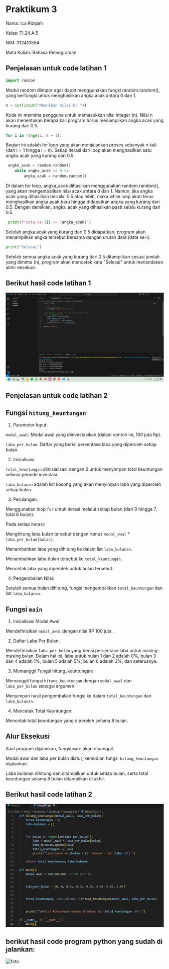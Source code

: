 # Praktikum 3

Nama: Ica Rizqiah

Kelas: TI.24.A.5

NIM: 312410554

Mata Kuliah: Bahasa Pemograman

## Penjelasan untuk code latihan 1

```python
import random
```
Modul random diimpor agar dapat menggunakan fungsi random.random(), yang berfungsi untuk menghasilkan angka acak antara 0 dan 1.

```python
n = int(input("Masukkan nilai N: "))
```
Kode ini meminta pengguna untuk memasukkan nilai integer (n). Nilai n akan menentukan berapa kali program harus menampilkan angka acak yang kurang dari 0.5.

```python
for i in range(1, n + 1):
```
Bagian ini adalah for loop yang akan menjalankan proses sebanyak n kali (dari i = 1 hingga i = n). Setiap iterasi dari loop akan menghasilkan satu angka acak yang kurang dari 0.5.

```python
 angka_acak = random.random()
    while angka_acak >= 0.5:
        angka_acak = random.random()
```
Di dalam for loop, angka_acak dihasilkan menggunakan random.random(), yang akan mengembalikan nilai acak antara 0 dan 1. Namun, jika angka acak yang dihasilkan bernilai 0.5 atau lebih, maka while loop akan terus menghasilkan angka acak baru hingga didapatkan angka yang kurang dari 0.5. Dengan demikian, angka_acak yang dihasilkan pasti selalu kurang dari 0.5.

```python
 print(f"data ke-{i} => {angka_acak}")
```
Setelah angka acak yang kurang dari 0.5 didapatkan, program akan menampilkan angka tersebut bersama dengan urutan data (data ke-i).

```python
print("Selesai")
```

Setelah semua angka acak yang kurang dari 0.5 ditampilkan sesuai jumlah yang diminta (n), program akan mencetak kata "Selesai" untuk menandakan akhir eksekusi.

## Berikut hasil code latihan 1
![foto](https://github.com/keeyyaaa/labpy03/blob/main/Screenshot%202024-11-04%20102710.png?raw=true)

## Penjelasan untuk code latihan 2

## Fungsi `hitung_keuntungan`
1. Parameter Input:

`modal_awal`: Modal awal yang diinvestasikan (dalam contoh ini, 100 juta Rp).

`laba_per_bulan`: Daftar yang berisi persentase laba yang diperoleh setiap bulan.


2. Inisialisasi:

`total_keuntungan` diinisialisasi dengan 0 untuk menyimpan total keuntungan selama periode investasi.

`laba_bulanan` adalah list kosong yang akan menyimpan laba yang diperoleh setiap bulan.


3. Perulangan:

Menggunakan loop `for` untuk iterasi melalui setiap bulan (dari 0 hingga 7, total 8 bulan).

Pada setiap iterasi:

Menghitung laba bulan tersebut dengan rumus `modal_awal` * `laba_per_bulan[bulan]`.

Menambahkan laba yang dihitung ke dalam list `laba_bulanan.`

Menambahkan laba bulan tersebut ke `total_keuntungan.`

Mencetak laba yang diperoleh untuk bulan tersebut.


4. Pengembalian Nilai:

Setelah semua bulan dihitung, fungsi mengembalikan `total_keuntungan` dan list `laba_bulanan.`


## Fungsi `main`

1. Inisialisasi Modal Awal:

Mendefinisikan `modal_awal` dengan nilai RP 100 juta .


2. Daftar Laba Per Bulan:

Mendefinisikan `laba_per_bulan` yang berisi persentase laba untuk masing-masing bulan. Dalam hal ini, laba untuk bulan 1 dan 2 adalah 0%, bulan 3 dan 4 adalah 1%, bulan 5 adalah 5%, bulan 6 adalah 3%, dan seterusnya.


3. Memanggil Fungsi hitung_keuntungan:

Memanggil fungsi `hitung_keuntungan` dengan `modal_awal` dan `laba_per_bulan` sebagai argumen.

Menyimpan hasil pengembalian fungsi ke dalam `total_keuntungan` dan `laba_bulanan.`


4. Mencetak Total Keuntungan:

Mencetak total keuntungan yang diperoleh selama 8 bulan.


## Alur Eksekusi
Saat program dijalankan, fungsi `main` akan dipanggil.

Modal awal dan laba per bulan diatur, kemudian fungsi `hitung_keuntungan` dijalankan.

Laba bulanan dihitung dan ditampilkan untuk setiap bulan, serta total keuntungan selama 8 bulan ditampilkan di akhir.

## Berikut hasil code latihan 2

![foto](https://github.com/keeyyaaa/labpy03/blob/main/Screenshot%202024-11-05%20100729.png?raw=true)

## berikut hasil code program python yang sudah di jalankan:

![foto]()

